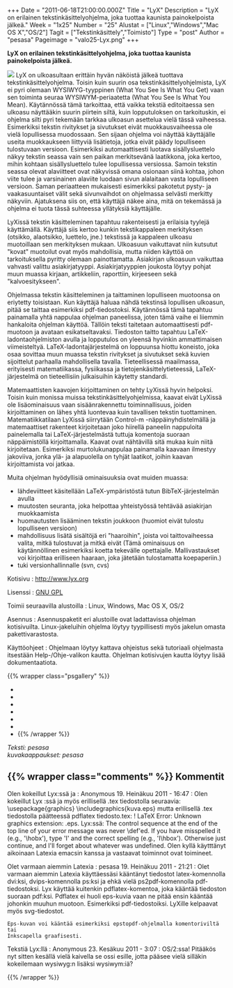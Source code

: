 +++
Date = "2011-06-18T21:00:00.000Z"
Title = "LyX"
Description = "LyX on erilainen tekstinkäsittelyohjelma, joka tuottaa kaunista painokelpoista jälkeä."
Week = "1x25"
Number = "25"
Alustat = ["Linux","Windows","Mac OS X","OS/2"]
Tagit = ["Tekstinkäsittely","Toimisto"]
Type = "post"
Author = "pesasa"
Pageimage = "valo25-Lyx.png"
+++


**LyX on erilainen tekstinkäsittelyohjelma, joka tuottaa kaunista
painokelpoista jälkeä.**

![ ](/images/valo25-Lyx.png "fig:valo25-Lyx.png") LyX on ulkoasultaan erittäin
hyvän näköistä jälkeä tuottava tekstinkäsittelyohjelma. Toisin kuin
suurin osa tekstinkäsittelyohjelmista, LyX ei pyri olemaan
WYSIWYG-tyyppinen (What You See Is What You Get) vaan sen toiminta
seuraa WYSIWYM-periaatetta (What You See Is What You Mean). Käytännössä
tämä tarkoittaa, että vaikka tekstiä editoitaessa sen ulkoasu näyttääkin
suurin piirtein siltä, kuin lopputuloksen on tarkoituskin, ei ohjelma
silti pyri tekemään tarkkaa ulkoasun asettelua vielä tässä vaiheessa.
Esimerkiksi tekstin rivitykset ja sivutukset eivät muokkausvaiheessa ole
vielä lopullisessa muodossaan. Sen sijaan ohjelma voi näyttää
käyttäjälle useita muokkaukseen liittyviä lisätietoja, jotka eivät päädy
lopulliseen tulostuvaan versioon. Esimerkiksi automaattisesti luotava
sisällysluettelo näkyy tekstin seassa vain sen paikan merkitsevänä
laatikkona, joka kertoo, mihin kohtaan sisällysluettelo tulee
lopullisessa versiossa. Samoin tekstin seassa olevat alaviitteet ovat
näkyvissä omana osionaan siinä kohtaa, johon viite tulee ja varsinainen
alaviite luodaan sivun alalaitaan vasta lopulliseen versioon. Saman
periaatteen mukaisesti esimerkiksi pakotetut pysty- ja vaakasuuntaiset
välit sekä sivunvaihdot on ohjelmassa selvästi merkitty näkyviin.
Ajatuksena siis on, että käyttäjä näkee aina, mitä on tekemässä ja
ohjelma ei tuota tässä suhteessa yllätyksiä käyttäjälle.

LyXissä tekstin käsitteleminen tapahtuu rakenteisesti ja erilaisia
tyylejä käyttämällä. Käyttäjä siis kertoo kunkin tekstikappaleen
merkityksen (otsikko, alaotsikko, luettelo, jne.) tekstissä ja kappaleen
ulkoasu muotoillaan sen merkityksen mukaan. Ulkoasuun vaikuttavat niin
kutsutut "kovat" muotoilut ovat myös mahdollisia, mutta niiden käyttöä
on tarkoituksella pyritty olemaan painottamatta. Asiakirjan ulkoasuun
vaikuttaa vahvasti valittu asiakirjatyyppi. Asiakirjatyyppien joukosta
löytyy pohjat muun muassa kirjaan, artikkeliin, raporttiin, kirjeeseen
sekä "kalvoesitykseen".

Ohjelmassa tekstin käsitteleminen ja taittaminen lopulliseen muotoonsa
on eriytetty toisistaan. Kun käyttäjä haluaa nähdä tekstinsä lopullisen
ulkoasun, pitää se taittaa esimerkiksi pdf-tiedostoksi. Käytännössä tämä
tapahtuu painamalla yhtä nappulaa ohjelman paneelissa, joten tämä vaihe
ei liiemmin hankaloita ohjelman käyttöä. Tällöin teksti taitetaan
automaattisesti pdf-muotoon ja avataan esikatseltavaksi. Tiedoston
taitto tapahtuu LaTeX-ladontaohjelmiston avulla ja lopputulos on yleensä
hyvinkin ammattimaisen viimeisteltyä. LaTeX-ladontajärjestelmä on
loppuunsa hiottu koneisto, joka osaa sovittaa muun muassa tekstin
rivitykset ja sivutukset sekä kuvien sijoittelut parhaalla mahdollisella
tavalla. Tieteellisessä maailmassa, erityisesti matematiikassa,
fysiikassa ja tietojenkäsittelytieteessä, LaTeX-järjestelmä on
tieteellisiin julkaisuihin käytetty standardi.

Matemaattisten kaavojen kirjoittaminen on tehty LyXissä hyvin helpoksi.
Toisin kuin monissa muissa tekstinkäsittelyohjelmissa, kaavat eivät
LyXissä ole lisäominaisuus vaan sisäänrakennettu toiminnallisuus, joiden
kirjoittaminen on lähes yhtä luontevaa kuin tavallisen tekstin
tuottaminen. Matematiikkatilaan LyXissä siirrytään Control-m
-näppäinyhdistelmällä ja matemaattiset rakenteet kirjoitetaan joko
hiirellä paneelin nappuloita painelemalla tai LaTeX-järjestelmästä
tuttuja komentoja suoraan näppäimistöllä kirjoittamalla. Kaavat ovat
nähtävillä sitä mukaa kuin niitä kirjoitetaan. Esimerkiksi
murtolukunappulaa painamalla kaavaan ilmestyy jakoviiva, jonka ylä- ja
alapuolella on tyhjät laatikot, joihin kaavan kirjoittamista voi jatkaa.

Muita ohjelman hyödyllisiä ominaisuuksia ovat muiden muassa:

-   lähdeviitteet käsitellään LaTeX-ympäristöstä tutun
    BibTeX-järjestelmän avulla
-   muutosten seuranta, joka helpottaa yhteistyössä tehtävää asiakirjan
    muokkaamista
-   huomautusten lisääminen tekstin joukkoon (huomiot eivät tulostu
    lopulliseen versioon)
-   mahdollisuus lisätä sisältöjä eri "haaroihin", joista voi
    taittovaiheessa valita, mitkä tulostuvat ja mitkä eivät (Tämä
    ominaisuus on käytännöllinen esimerkiksi koetta tekevälle
    opettajalle. Mallivastaukset voi kirjoittaa erilliseen haaraan, joka
    jätetään tulostamatta koepaperiin.)
-   tuki versionhallinnalle (svn, cvs)

Kotisivu
:   <http://www.lyx.org>

Lisenssi
:   [GNU GPL](GNU_GPL)

Toimii seuraavilla alustoilla
:   Linux, Windows, Mac OS X, OS/2

Asennus
:   Asennuspaketit eri alustoille ovat ladattavissa ohjelman
    kotisivuilta. Linux-jakeluihin ohjelma löytyy tyypillisesti myös
    jakelun omasta pakettivarastosta.

Käyttöohjeet
:   Ohjelmaan löytyy kattava ohjeistus sekä tutoriaali ohjelmasta
    itsestään Help-/Ohje-valikon kautta. Ohjelman kotisivujen kautta
    löytyy lisää dokumentaatiota.

{{% wrapper class="psgallery" %}}
-   [ ](/images/Lyx-1.png)
-   [ ](/images/Lyx-2.png)
-   [ ](/images/Lyx-3.png)
-   [ ](/images/Lyx-4.png)
-   [ ](/images/Lyx-5.png)
-   [ ](/images/Lyx-6.png)
-   [ ](/images/Lyx-7.png)
{{% /wrapper %}}

*Teksti: pesasa* <br />
*kuvakaappaukset: pesasa*


{{% wrapper class="comments" %}}
Kommentit
---------

Olen kokeillut Lyx:ssä ja
:   Anonymous 19. Heinäkuu 2011 - 16:47
:   Olen kokeillut Lyx :ssä ja myös erillisellä .tex tiedostolla seuraavia:
    \usepackage{graphics} \includegraphics{kuva.eps} mutta erillisellä .tex
    tiedostolla päätteessä pdflatex tiedosto.tex: ! LaTeX Error: Unknown graphics
    extension: .eps. Lyx:ssä: The control sequence at the end of the top line of
    your error message was never \def'ed. If you have misspelled it (e.g., '\hobx'),
    type 'I' and the correct spelling (e.g., 'I\hbox'). Otherwise just continue, and
    I'll forget about whatever was undefined. Olen kyllä käytttänyt aikoinaan Latexia
    emacsin kanssa ja vastaavat toiminnot ovat toimineet. 

Olet varmaan aiemmin Latexia
:   pesasa 19. Heinäkuu 2011 - 21:21
:   Olet varmaan aiemmin Latexia käyttäessäsi kääntänyt tiedostot latex-komennolla
    dvi:ksi, dvips-komennolla ps:ksi ja ehkä vielä ps2pdf-komennolla pdf-tiedostoksi.
    Lyx käyttää kuitenkin pdflatex-komentoa, joka kääntää tiedoston suoraan pdf:ksi.
    Pdflatex ei huoli eps-kuvia vaan ne pitää ensin kääntää johonkin muuhun muotoon.
    Esimerkiksi pdf-tiedostoiksi. LyXille kelpaavat myös svg-tiedostot.
    
    Eps-kuvan voi kääntää esimerkiksi epstopdf-ohjelmalla komentoriviltä tai
    Inkscapella graafisesti.

Tekstiä Lyx:llä
:   Anonymous 23. Kesäkuu 2011 - 3:07
:   OS/2:ssa! Pitääkös nyt sitten kesällä vielä kaivella se ossi esille, jotta pääsee
    vielä silläkin kokeilemaan wysiwyg:n lisäksi wysiwym:iä? 

{{% /wrapper %}}
